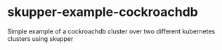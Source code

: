 # skupper-example-cockroachdb
Simple example of a cockroachdb cluster over two different kubernetes clusters using skupper
